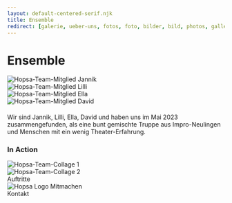 ```yaml
---
layout: default-centered-serif.njk
title: Ensemble
redirect: [galerie, ueber-uns, fotos, foto, bilder, bild, photos, gallery, pics, pictures, images, image, photo, about, about-us, aboutus, ueber, uns, wir, ueberuns, mitglieder, mitglied, wer, uber-uns, uberuns]
---
```


# Ensemble

<div class="grid grid-cols-1 sm:grid-cols-2 md:grid-cols-2 lg:grid-cols-4 gap-4">
    <div><img class="max-w-1/2 mx-auto" src="/assets/team/jannik.webp" alt="Hopsa-Team-Mitglied Jannik"></div>
    <div><img class="max-w-1/2 mx-auto" src="/assets/team/lilli.webp" alt="Hopsa-Team-Mitglied Lilli"></div>
    <div><img class="max-w-1/2 mx-auto" src="/assets/team/ella.webp" alt="Hopsa-Team-Mitglied Ella"></div>
    <div><img class="max-w-1/2 mx-auto" src="/assets/team/david.jpg" alt="Hopsa-Team-Mitglied David"></div>
</div>

#### 

Wir sind Jannik, Lilli, Ella, David und haben uns im Mai 2023 zusammengefunden, als eine bunt gemischte Truppe aus Impro-Neulingen und Menschen mit ein wenig Theater-Erfahrung.

### In Action
<div class="grid grid-cols-1 sm:grid-cols-1 md:grid-cols-1 lg:grid-cols-2 gap-4">
    <div><img src="/assets/team/collage.webp" alt="Hopsa-Team-Collage 1"></div>
    <div><img src="/assets/team/collage2.webp" alt="Hopsa-Team-Collage 2"></div>
</div>

<div class="flex w-full justify-center items-center mx-auto text-center mt-6 flex-wrap">
    <a class="no-underline hover:no-underline hover:text-white" style="text-decoration: none !important" href="/termine"><div class="py-3 px-6 max-w-10 m-6 border border-gray-300 hover:border-white hover:bg-gray-900 hover:text-white rounded-lg">Auftritte</div></a>
    <a class="no-underline hover:no-underline hover:text-white" style="text-decoration: none !important" href="/kurs"><div class="py-3 px-6 max-w-10 m-6 border border-gray-300 hover:border-white hover:bg-gray-900 hover:text-white rounded-lg"><img src="/assets/favicon/favicon_transparent.png" alt="Hopsa Logo" class="w-6 h-6 inline -mt-2">&nbsp;Mitmachen</div></a>
    <a class="no-underline hover:no-underline hover:text-white" style="text-decoration: none !important" href="/links"><div class="py-3 px-6 max-w-10 m-6 border border-gray-300 hover:border-white hover:bg-gray-900 hover:text-white rounded-lg">Kontakt</div></a>
</div>

<!-- <div class="flex flex-col justify-center items-center min-h-screen mx-auto text-center">

{% include "instagram-embed.html" %}

</div> -->
